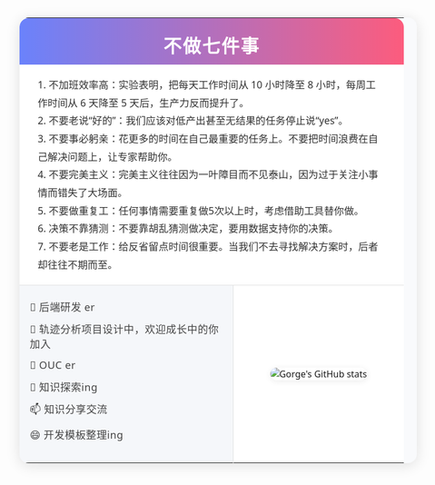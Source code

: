 <html>
    <table style="margin:40px auto; border-radius:16px; box-shadow:0 4px 24px rgba(0,0,0,0.12); font-family:Segoe UI,Arial,sans-serif; background:#f9fafc; width:700px;">
        <tr>
            <td colspan="2" style="background:linear-gradient(90deg,#6a82fb 0%,#fc5c7d 100%); color:#fff; font-size:2em; font-weight:bold; text-align:center; letter-spacing:2px; padding:24px 0 12px 0; border-top-left-radius:16px; border-top-right-radius:16px;">
                不做七件事
            </td>
        </tr>
        <tr>
            <td colspan="2" style="background:#fff; color:#333; font-size:1.1em; padding:20px 32px; line-height:1.8; border-bottom:1px solid #e0e0e0;">
                1. 不加班效率高：实验表明，把每天工作时间从 10 小时降至 8 小时，每周工作时间从 6 天降至 5 天后，生产力反而提升了。<br>
                2. 不要老说“好的”：我们应该对低产出甚至无结果的任务停止说“yes”。<br>
                3. 不要事必躬亲：花更多的时间在自己最重要的任务上。不要把时间浪费在自己解决问题上，让专家帮助你。<br>
                4. 不要完美主义：完美主义往往因为一叶障目而不见泰山，因为过于关注小事情而错失了大场面。<br>
                5. 不要做重复工：任何事情需要重复做5次以上时，考虑借助工具替你做。<br>
                6. 决策不靠猜测：不要靠胡乱猜测做决定，要用数据支持你的决策。<br>
                7. 不要老是工作：给反省留点时间很重要。当我们不去寻找解决方案时，后者却往往不期而至。
            </td>
        </tr>
        <tr>
            <td style="background:#f5f7fa; color:#444; padding:24px 18px; vertical-align:top; font-size:1.05em; width:340px; border-right:1px solid #e0e0e0;">
                <ul style="list-style:none; padding:0; margin:0;">
                    <li style="margin-bottom:13px; font-size:1.08em; letter-spacing:0.5px;">🔭 后端研发 er</li>
                    <li style="margin-bottom:13px; font-size:1.08em; letter-spacing:0.5px;">🌱 轨迹分析项目设计中，欢迎成长中的你加入</li>
                    <li style="margin-bottom:13px; font-size:1.08em; letter-spacing:0.5px;">👯 OUC er</li>
                    <li style="margin-bottom:13px; font-size:1.08em; letter-spacing:0.5px;">🤔 知识探索ing</li>
                    <li style="margin-bottom:13px; font-size:1.08em; letter-spacing:0.5px;">📫 知识分享交流</li>
                    <li style="margin-bottom:13px; font-size:1.08em; letter-spacing:0.5px;">😄 开发模板整理ing</li>
                </ul>
            </td>
            <td style="background:#fff; text-align:center; padding:24px 0; width:300px;">
                <img src="https://github-readme-stats.vercel.app/api?username=CattleZ&show_icons=true&theme=radical" alt="Gorge's GitHub stats" style="max-width:100%; border-radius:12px; box-shadow:0 2px 12px rgba(0,0,0,0.08);">
            </td>
        </tr>
    </table>
</html>
